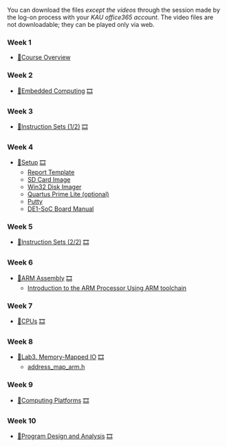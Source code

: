 You can download the files *except the videos* through the session made by the log-on process with your *KAU office365 account*. The video files are not downloadable; they can be played only via web.

### Week 1
  * [📝Course Overview](https://kau365-my.sharepoint.com/:p:/g/personal/taehwan_kim_kau_ac_kr/EShjVTFUdDlGohdlxXR0OjYBPbICzhMZLjdYuoFVlWrbMA?e=leneQQ)

### Week 2
  * [📝Embedded Computing](https://kau365-my.sharepoint.com/:b:/g/personal/taehwan_kim_kau_ac_kr/Efj6D9Gzjh9Fg3ugOnaRPvYBB4VfW3rFSHzaMIuSINmdmA?e=wnBfNK) [🎞](https://youtu.be/ZDY-N8wqBGE)

### Week 3
  * [📝Instruction Sets (1/2)](https://kau365-my.sharepoint.com/:b:/g/personal/taehwan_kim_kau_ac_kr/EVDbFvSmKnFLk0waTbfg1BABjrETMqYsjdrS4tcrm7DV8g?e=4hbKCt) [🎞](https://youtu.be/JFBT7cxq1P0)

### Week 4
  * [🧪Setup](https://kau365-my.sharepoint.com/:p:/g/personal/taehwan_kim_kau_ac_kr/EVxUYEgPvRFJvoW6FOXsbN4BK9TYFafMFfblKYiTDGK5Ww?e=e0Rd9M) [🎞](https://youtu.be/S0nNv94j-HM)
    * [Report Template](https://kau365-my.sharepoint.com/:p:/g/personal/taehwan_kim_kau_ac_kr/ESccvxIgOQhLqMRK0DD8R3EB86dDAAZHqW5ZyKprCH4urg?e=Kd8hD0)
    * [SD Card Image](https://kau365-my.sharepoint.com/:u:/g/personal/taehwan_kim_kau_ac_kr/EQic1LSGiI5CjQcNH-jI1mcBKZjq_cHzGx2dndspfKMuEQ?e=9XWBk3)
    * [Win32 Disk Imager](https://sourceforge.net/projects/win32diskimager)
    * [Quartus Prime Lite (optional)](https://fpgasoftware.intel.com/18.1/?edition=lite)
    * [Putty](https://www.putty.org)
    * [DE1-SoC Board Manual](https://www.terasic.com.tw/cgi-bin/page/archive.pl?Language=English&CategoryNo=167&No=836&PartNo=1)

### Week 5
  * [📝Instruction Sets (2/2)](https://kau365-my.sharepoint.com/:b:/g/personal/taehwan_kim_kau_ac_kr/EeEOnGo9uBJJqxaeKoAYd9sBziiGIFZB11xf7qyAM2qM8g?e=rAA3HS) [🎞](https://youtu.be/MCvb9-w8GMM)

### Week 6
  * [🧪ARM Assembly](https://kau365-my.sharepoint.com/:p:/g/personal/taehwan_kim_kau_ac_kr/EXaICr5eQPxJuhRwCn0wnvIBkxteWi4XENkb_USuHXrsTw?e=b0fxaw) [🎞](https://youtu.be/4Tzqiswi0kE)
    * [Introduction to the ARM Processor Using ARM toolchain](https://kau365-my.sharepoint.com/:b:/g/personal/taehwan_kim_kau_ac_kr/EQvDtrQEKttDiUyyDqvfsVsBAYxlaAUWPWeXKIzm-S81UQ?e=sMk7hu)

### Week 7
  * [📝CPUs](https://kau365-my.sharepoint.com/:b:/g/personal/taehwan_kim_kau_ac_kr/Ee5EeA8TSKNPj7bCyX6ZAgsB6mMFf8Daqn4zu_PgTBcIcQ?e=BJkNon) [🎞](https://youtu.be/7MU3a7IVePE)
 
### Week 8
  * [🧪Lab3. Memory-Mapped IO](https://kau365-my.sharepoint.com/:p:/g/personal/taehwan_kim_kau_ac_kr/ETuS2_e7kNhIo_bMfw-Q31MBiJtgzBWjhrHCjDGF27leqw?e=PVsQRB) [🎞](https://youtu.be/RR0aqXmgk_E)
    * [address_map_arm.h](https://kau365-my.sharepoint.com/:u:/g/personal/taehwan_kim_kau_ac_kr/EencOzoTed5Hp7GGM6yxE4sBzdoPl-wNOA3BPY42L0HVbA?e=qsqynB)

### Week 9
  * [📝Computing Platforms](https://kau365-my.sharepoint.com/:b:/g/personal/taehwan_kim_kau_ac_kr/EZDFLrMrTwlLmm9aRUpqI9MBCTvVlo2V3eBTlJfhmVz-JA?e=0V3WUd) [🎞](https://youtu.be/OxmvfApox7w)

### Week 10
  * [📝Program Design and Analysis](https://kau365-my.sharepoint.com/:b:/g/personal/taehwan_kim_kau_ac_kr/EZTs4MjeObZJv27Es-79e6gBWigOVm-xThYVDg6YAC04Uw?e=1k2qwU) [🎞](https://youtu.be/894tqO91ZJo)

<!--
### Week 11
  * [🧪Lab4. Device Driver](https://kau365-my.sharepoint.com/:p:/g/personal/taehwan_kim_kau_ac_kr/EWyYSBkYu7BGjotpPGdiBXgBb4l_nYALpvDWhukmoskwSg?e=6QYJB4) [🎞](https://youtu.be/7YmU7R0ytVc)
    * [interrupt_ID.h](https://kau365-my.sharepoint.com/:u:/g/personal/taehwan_kim_kau_ac_kr/ETS0-CfZE79CmaqP9w1btu8B9Cejy6UbfLeLBHFxG6TLxw?e=rL4uAh)
  * [👨‍🏫In-Class](https://kau365-my.sharepoint.com/:p:/g/personal/taehwan_kim_kau_ac_kr/EeyheZHjIgBMnq39vJZ7FfQB6NKLWYTtNU9uYoVeOwe9cA?e=VbvrG0)

### Week 12
  * [📝Processes and Operating Systems](https://kau365-my.sharepoint.com/:b:/g/personal/taehwan_kim_kau_ac_kr/EV8_JIFN_X9HpuENoAvN9GgBDh6DSf-VGFnAEdG0VFjV7w?e=1de1g6) [🎞](https://youtu.be/-ywJL582dbc)
  * [👨‍🏫In-Class](https://kau365-my.sharepoint.com/:p:/g/personal/taehwan_kim_kau_ac_kr/ERVn6eWvdE5FuUu1BKAGa_EBkkT0H6tbe3aodBdUjVPLpQ?e=oCd4rP)

### Week 13
  * [🧪Lab5. Accelerator](https://kau365-my.sharepoint.com/:p:/g/personal/taehwan_kim_kau_ac_kr/Ea3IaqrAS_dBrSpqpy3eD2IBBWDXeVMv0RMhYwqqbMzfyA?e=xzUsZV) [🎞](https://youtu.be/vqxrBQjbU4c)
    * Sample Systems for DE1-SoC Board
      * [Base System](https://kau365-my.sharepoint.com/:u:/g/personal/taehwan_kim_kau_ac_kr/EUrJo8pj7AZPldkOo47zXxcBwGbt995VlfcF4SGiSzwwwA?e=gg1KZ5)
      * [Example System (with custom PIO)](https://kau365-my.sharepoint.com/:u:/g/personal/taehwan_kim_kau_ac_kr/EecmrwNLSkFNiWrBrlw48zwBVD6SKHrYadtZJc-MqzaO9g?e=qthRiO)
      * [Example System (with XNORpopcount)](https://kau365-my.sharepoint.com/:u:/g/personal/taehwan_kim_kau_ac_kr/EWEsk0HcF65Pu7pnAhjZsuMBhldVN1Uy2ari-fgvf5Rn5A?e=9OxwEH)
    * References
      * [Avalon Interface](https://kau365-my.sharepoint.com/:b:/g/personal/taehwan_kim_kau_ac_kr/EbdixXzjZThClQmrchE9fkkBK4NsqoFbMTriZqCGYKJ95A?e=fpJwSA)
      * [Verilog HDL for Circuit Synthesis (1/2)](https://youtu.be/egp8SYCLV5w)
      * [Verilog HDL for Circuit Synthesis (2/2)](https://youtu.be/zqMoHaf6--U)
  * [👨‍🏫In-Class](https://kau365-my.sharepoint.com/:p:/g/personal/taehwan_kim_kau_ac_kr/ERygNiC4QdFIkiroNqTdd54BQQzn_8CJdAkJPkcrs8FQhg?e=k17TMD)

### Week 14
  * [📝Embedded Multiprocessors](https://kau365-my.sharepoint.com/:p:/g/personal/taehwan_kim_kau_ac_kr/EQQ7ckNJy41Hslf48a01A-YB09DJw14HNYbcD0KSKbTtag?e=NN0SwD) [🎞](https://youtu.be/pOxUW3SMtT0)
  * 👨‍🏫In-Class: [📝Interconnect](https://kau365-my.sharepoint.com/:p:/g/personal/taehwan_kim_kau_ac_kr/ES8cnQnge-hMrdu_ESmDX9sB2Uo44Ho2I0dJ34nTJpVrvw?e=jXLlBJ)
  
### Week 15 (Complimentary)
### Week 16
  * Final Exam
-->
